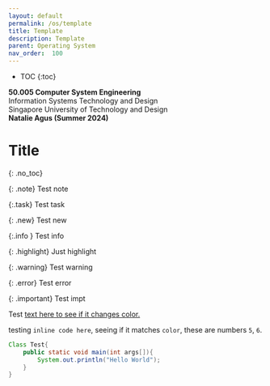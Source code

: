 ```yaml
---
layout: default
permalink: /os/template
title: Template
description: Template 
parent: Operating System
nav_order:  100
---
```



* TOC
{:toc}

**50.005 Computer System Engineering**
<br>
Information Systems Technology and Design
<br>
Singapore University of Technology and Design
<br>
**Natalie Agus (Summer 2024)**

# Title
{: .no_toc}

{: .note}
Test note 

{:.task}
Test task

{: .new} 
Test new 

{:.info }
Test info 

{: .highlight}
Just highlight 

{: .warning}
Test warning 

{: .error}
Test error

{: .important}
Test impt



Test [text here to see if it changes color.](https://google.com)

testing `inline code here`, seeing if it matches `color`, these are numbers `5`, `6`. 

```java
Class Test{ 
    public static void main(int args[]){
        System.out.println("Hello World");
    }
}
```


